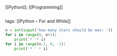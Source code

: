 
[[Python]]; [[Programming]]

``` python


```
tags:
[[Python – For and While]]

``` python
n = int(input('how many stars should be max: '))  
for i in range(0, n+1):  
    print('* '* i)  
for i in range(n-1, 0, -1):  
    print('* ' * i)

```
